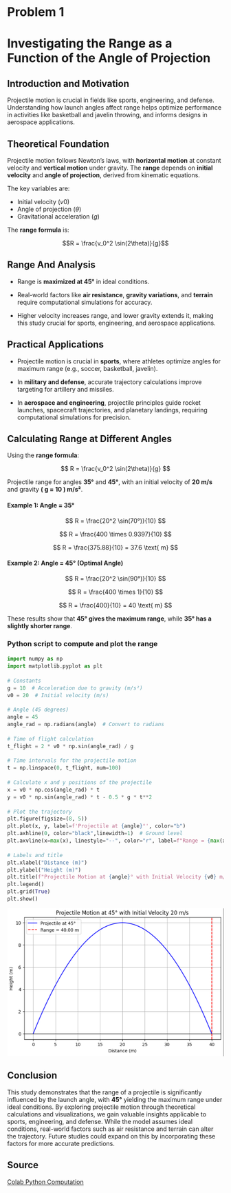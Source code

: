 # Problem 1
# Investigating the Range as a Function of the Angle of Projection


## Introduction and Motivation

Projectile motion is crucial in fields like sports, engineering, and defense. Understanding how launch angles affect range helps optimize performance in activities like basketball and javelin throwing, and informs designs in aerospace applications.

## Theoretical Foundation  

 Projectile motion follows Newton’s laws, with **horizontal motion** at constant velocity and **vertical motion** under gravity. The **range** depends on **initial velocity** and **angle of projection**, derived from kinematic equations.

 The key variables are: 
 
 * Initial velocity ($v0$)
 * Angle of projection ($θ$)
 * Gravitational acceleration ($g$)

The **range formula** is: 

$$R = \frac{v_0^2 \sin(2\theta)}{g}$$

## Range And Analysis
* Range is **maximized at 45°** in ideal conditions.

* Real-world factors like **air resistance**, **gravity variations**, and **terrain** require computational simulations for accuracy. 

* Higher velocity increases range, and lower gravity extends it, making this study crucial for sports, engineering, and aerospace applications.

## Practical Applications  

* Projectile motion is crucial in **sports**, where athletes optimize angles for maximum range (e.g., soccer, basketball, javelin).  

* In **military and defense**, accurate trajectory calculations improve targeting for artillery and missiles.  

* In **aerospace and engineering**, projectile principles guide rocket launches, spacecraft trajectories, and planetary landings, requiring computational simulations for precision.  



## Calculating Range at Different Angles  

Using the **range formula**:  

$$
R = \frac{v_0^2 \sin(2\theta)}{g}
$$

Projectile range for angles **35°** and **45°**, with an initial velocity of **20 m/s** and gravity **\( g = 10 \) m/s²**.  

#### Example 1: **Angle = 35°**  

$$
R = \frac{20^2 \sin(70°)}{10}
$$

$$
R = \frac{400 \times 0.9397}{10}
$$

$$
R = \frac{375.88}{10} = 37.6 \text{ m}
$$

#### Example 2: **Angle = 45°** (Optimal Angle)  

$$
R = \frac{20^2 \sin(90°)}{10}
$$

$$
R = \frac{400 \times 1}{10}
$$

$$
R = \frac{400}{10} = 40 \text{ m}
$$

These results show that **45° gives the maximum range**, while **35° has a slightly shorter range**.


### Python script to compute and plot the range 

```python
import numpy as np
import matplotlib.pyplot as plt

# Constants
g = 10  # Acceleration due to gravity (m/s²)
v0 = 20  # Initial velocity (m/s)

# Angle (45 degrees)
angle = 45
angle_rad = np.radians(angle)  # Convert to radians

# Time of flight calculation
t_flight = 2 * v0 * np.sin(angle_rad) / g

# Time intervals for the projectile motion
t = np.linspace(0, t_flight, num=100)

# Calculate x and y positions of the projectile
x = v0 * np.cos(angle_rad) * t
y = v0 * np.sin(angle_rad) * t - 0.5 * g * t**2

# Plot the trajectory
plt.figure(figsize=(8, 5))
plt.plot(x, y, label=f'Projectile at {angle}°', color="b")
plt.axhline(0, color="black",linewidth=1)  # Ground level
plt.axvline(x=max(x), linestyle="--", color="r", label=f"Range = {max(x):.2f} m")

# Labels and title
plt.xlabel("Distance (m)")
plt.ylabel("Height (m)")
plt.title(f"Projectile Motion at {angle}° with Initial Velocity {v0} m/s")
plt.legend()
plt.grid(True)
plt.show()
```
![alt text](image-2.png)

## Conclusion

This study demonstrates that the range of a projectile is significantly influenced by the launch angle, with **45°** yielding the maximum range under ideal conditions. By exploring projectile motion through theoretical calculations and visualizations, we gain valuable insights applicable to sports, engineering, and defense. While the model assumes ideal conditions, real-world factors such as air resistance and terrain can alter the trajectory. Future studies could expand on this by incorporating these factors for more accurate predictions.

## Source
[Colab Python Computation](https://colab.research.google.com/drive/1tRIRwlVz-um7t8zBhD_DcY86myED9WIK?usp=sharing)

